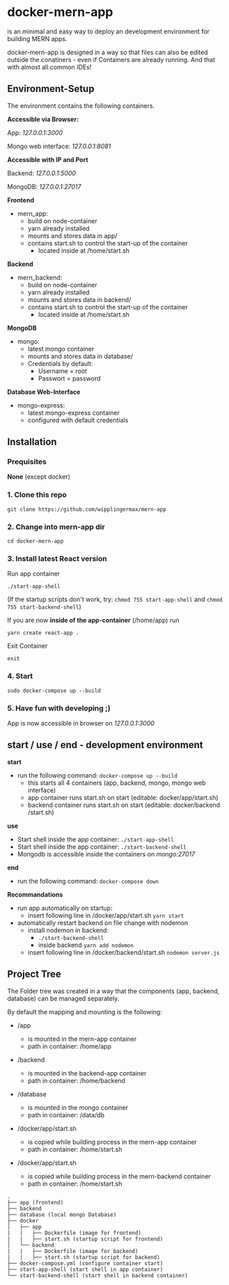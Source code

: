 # docker-mern-app

is an minimal and easy way to deploy an development environment for building MERN apps.

docker-mern-app is designed in a way so that files can also be edited outside the conatiners - even if Containers are already running. And that with almost all common IDEs!

## Environment-Setup

The environment contains the following containers.

**Accessible via Browser:**

App: _127.0.0.1:3000_

Mongo web interface: _127.0.0.1:8081_

**Accessible with IP and Port**

Backend: _127.0.0.1:5000_

MongoDB: _127.0.0.1:27017_

**Frontend**
* mern_app: 
  * build on node-container
  * yarn already installed
  * mounts and stores data in app/
  * contains start.sh to control the start-up of the container
    * located inside at /home/start.sh 

**Backend**
* mern_backend: 
  * build on node-container
  * yarn already installed
  * mounts and stores data in backend/
  * contains start.sh to control the start-up of the container
    * located inside at /home/start.sh 

**MongoDB**
* mongo:
  * latest mongo container
  * mounts and stores data in database/
  * Credentials by default:
    * Username = root
    * Passwort = password

**Database Web-Interface**
* mongo-express:
  * latest mongo-express container
  * configured with default credentials

## Installation

### Prequisites
**None** (except docker)

### 1. Clone this repo
```git clone https://github.com/wipplingermax/mern-app```

### 2. Change into mern-app dir
```cd docker-mern-app```

### 3. Install latest React version
Run app container

```./start-app-shell```

(If the startup scripts don't work, try: 
```chmod 755 start-app-shell``` and
```chmod 755 start-backend-shell```)

If you are now **inside of the app-container** (/home/app) run

```yarn create react-app .``` 

Exit Container

```exit```

### 4. Start 
```sudo docker-compose up --build```

### 5. Have fun with developing ;)
App is now accessible in browser on _127.0.0.1:3000_

## start / use / end  - development environment

**start**

* run the following command: ```docker-compose up --build```
  * this starts all 4 containers (app, backend, mongo, mongo web interface)
  * app container runs start.sh on start (editable: docker/app/start.sh) 
  * backend container runs start.sh on start (editable: docker/backend
  /start.sh)  

**use**
* Start shell inside the app container: ```./start-app-shell```
* Start shell inside the app container: ```./start-backend-shell```
* Mongodb is accessible inside the containers on _mongo:27017_

**end**
* run the following command: ```docker-compose down```

**Recommandations**
  * run app automatically on startup:
    * insert following line in /docker/app/start.sh ```yarn start```
  * automatically restart backend on file change with nodemon
    * install nodemon in backend:
      * ```./start-backend-shell```
      * inside backend ```yarn add nodemon```
    * insert following line in /docker/backend/start.sh ```nodemon server.js```

## Project Tree
The Folder tree was created in a way that the components (app, backend, database) can be managed separately.

By default the mapping and mounting is the following:

* /app 
  * is mounted in the mern-app container
  * path in container: /home/app

* /backend 
  * is mounted in the backend-app container
  * path in container: /home/backend

* /database
  * is mounted in the mongo container
  * path in container: /data/db

* /docker/app/start.sh
  * is copied while building process in the mern-app container
  * path in container: /home/start.sh

* /docker/app/start.sh
  * is copied while building process in the mern-backend container
  * path in container: /home/start.sh
```
.
├── app (frontend)
├── backend 
├── database (local mongo Database)
├── docker
│   ├── app
|   |   ├── Dockerfile (image for frontend)
|   |   ├── start.sh (startup script for frontend)
│   └── backend
|   |   ├── Dockerfile (image for backend)
|   |   ├── start.sh (startup script for backend)
├── docker-compose.yml (configure container start)
├── start-app-shell (start shell in app container)
└── start-backend-shell (start shell in backend container)
``` 

